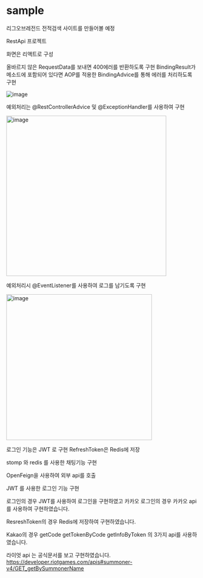 # sample
리그오브레전드 전적검색 사이트를 만들어볼 예정

RestApi 프로젝트

화면은 리액트로 구성

올바르지 않은 RequestData를 보내면 400에러를 반환하도록 구현
BindingResult가 메소드에 포함되어 있다면 AOP를 적용한 BindingAdvice를 통해 에러를 처리하도록 구현

![image](https://github.com/namGyunKim/sample/assets/30253535/bf83dd2e-bec8-476a-80bc-a52590eb8f3b)

예외처리는 @RestControllerAdvice 및 @ExceptionHandler를 사용하여 구현

<img width="422" alt="image" src="https://github.com/namGyunKim/sample/assets/30253535/35b585cc-fd55-4997-b66c-a3921ae3052d">

예외처리시 @EventListener를 사용하여 로그를 남기도록 구현

<img width="384" alt="image" src="https://github.com/namGyunKim/sample/assets/30253535/a6871642-bfd7-4f7e-b31c-89a6095d0305">



로그인 기능은 JWT 로 구현 RefreshToken은 Redis에 저장

stomp 와 redis 를 사용한 채팅기능 구현

OpenFeign을 사용하여 외부 api를 호출

JWT 를 사용한 로그인 기능 구현

로그인의 경우 JWT를 사용하여 로그인을 구현하였고 카카오 로그인의 경우 카카오 api를 사용하여 구현하였습니다.

ResreshToken의 경우 Redis에 저장하여 구현하였습니다.

Kakao의 경우 getCode getTokenByCode getInfoByToken 의 3가지 api를 사용하였습니다.

라이엇 api 는 공식문서를 보고 구현하였습니다.
https://developer.riotgames.com/apis#summoner-v4/GET_getBySummonerName